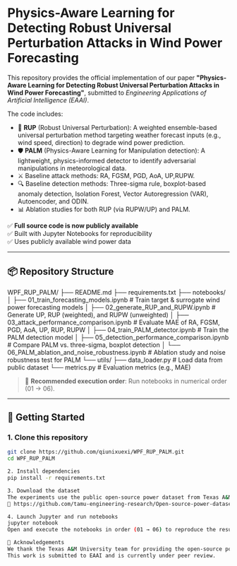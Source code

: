 # Physics-Aware Learning for Detecting Robust Universal Perturbation Attacks in Wind Power Forecasting

This repository provides the official implementation of our paper **"Physics-Aware Learning for Detecting Robust Universal Perturbation Attacks in Wind Power Forecasting"**, submitted to *Engineering Applications of Artificial Intelligence (EAAI)*.

The code includes:
- 🎯 **RUP** (Robust Universal Perturbation): A weighted ensemble-based universal perturbation method targeting weather forecast inputs (e.g., wind speed, direction) to degrade wind power prediction.
- 🛡️ **PALM** (Physics-Aware Learning for Manipulation detection): A lightweight, physics-informed detector to identify adversarial manipulations in meteorological data.
- ⚔️ Baseline attack methods: RA, FGSM, PGD, AoA, UP,RUPW.
- 🔍 Baseline detection methods: Three-sigma rule, boxplot-based anomaly detection, Isolation Forest, Vector Autoregression (VAR), Autoencoder, and ODIN.
- 📊 Ablation studies for both RUP (via RUPW/UP) and PALM.

✅ **Full source code is now publicly available**  
✅ Built with Jupyter Notebooks for reproducibility  
✅ Uses publicly available wind power data

---

## 📦 Repository Structure
WPF_RUP_PALM/
├── README.md
├── requirements.txt
├── notebooks/
│   ├── 01_train_forecasting_models.ipynb          # Train target & surrogate wind power forecasting models
│   ├── 02_generate_RUP_and_RUPW.ipynb             # Generate UP, RUP (weighted), and RUPW (unweighted)
│   ├── 03_attack_performance_comparison.ipynb     # Evaluate MAE of RA, FGSM, PGD, AoA, UP, RUP, RUPW
│   ├── 04_train_PALM_detector.ipynb               # Train the PALM detection model
│   ├── 05_detection_performance_comparison.ipynb  # Compare PALM vs. three-sigma, boxplot detection
│   └── 06_PALM_ablation_and_noise_robustness.ipynb # Ablation study and noise robustness test for PALM
└── utils/
├── data_loader.py        # Load data from public dataset
└── metrics.py            # Evaluation metrics (e.g., MAE)


> 🔁 **Recommended execution order**: Run notebooks in numerical order (01 → 06).

---

## 🚀 Getting Started

### 1. Clone this repository
```bash
git clone https://github.com/qiunixuexi/WPF_RUP_PALM.git
cd WPF_RUP_PALM

2. Install dependencies
pip install -r requirements.txt

3. Download the dataset
The experiments use the public open-source power dataset from Texas A&M University:
🔗 https://github.com/tamu-engineering-research/Open-source-power-dataset

4. Launch Jupyter and run notebooks
jupyter notebook
Open and execute the notebooks in order (01 → 06) to reproduce the results in the paper.

🙏 Acknowledgements
We thank the Texas A&M University team for providing the open-source power dataset.
This work is submitted to EAAI and is currently under peer review.
